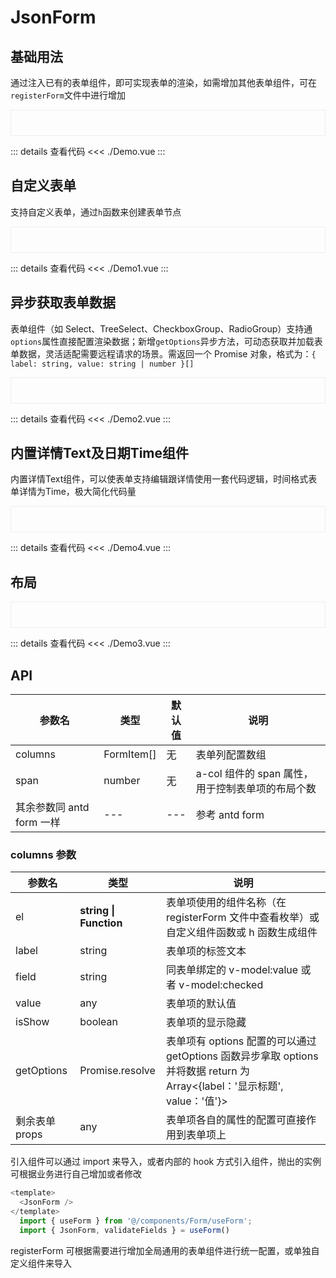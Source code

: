 # JsonForm

<script setup>
import Demo from './Demo.vue'
import Demo1 from './Demo1.vue'
import Demo2 from './Demo2.vue'
import Demo3 from './Demo3.vue'
import Demo4 from './Demo4.vue'
</script>

## 基础用法

通过注入已有的表单组件，即可实现表单的渲染，如需增加其他表单组件，可在`registerForm`文件中进行增加

<div style="border: 1px solid #eee; padding: 20px"><Demo></Demo></div>

::: details 查看代码
<<< ./Demo.vue
:::

## 自定义表单

支持自定义表单，通过`h`函数来创建表单节点

<div style="border: 1px solid #eee; padding: 20px"><Demo1></Demo1></div>

::: details 查看代码
<<< ./Demo1.vue
:::

## 异步获取表单数据

表单组件（如 Select、TreeSelect、CheckboxGroup、RadioGroup）支持通`options`属性直接配置渲染数据；新增`getOptions`异步方法，可动态获取并加载表单数据，灵活适配需要远程请求的场景。需返回一个 Promise 对象，格式为：`{ label: string, value: string | number }[]`

<div style="border: 1px solid #eee; padding: 20px"><Demo2></Demo2></div>

::: details 查看代码
<<< ./Demo2.vue
:::

## 内置详情Text及日期Time组件

内置详情Text组件，可以使表单支持编辑跟详情使用一套代码逻辑，时间格式表单详情为Time，极大简化代码量

<div style="border: 1px solid #eee; padding: 20px"><Demo4></Demo4></div>

::: details 查看代码
<<< ./Demo4.vue
:::

## 布局


<div style="border: 1px solid #eee; padding: 20px"><Demo3></Demo3></div>

::: details 查看代码
<<< ./Demo3.vue
:::

## API

| 参数名                    | 类型       | 默认值 | 说明                                             |
| ------------------------- | ---------- | ------ | ------------------------------------------------ |
| columns               | FormItem[] | 无     | 表单列配置数组                                   |
| span                      | number     | 无     | a-col 组件的 span 属性，用于控制表单项的布局个数 |
| 其余参数同 antd form 一样 | ---        | ---    | 参考 antd form                                   |


### columns 参数

| 参数名         | 类型                | 说明                                                                                                                   |
| -------------- | ------------------- | ---------------------------------------------------------------------------------------------------------------------- |
| el             | **string \| Function**  | 表单项使用的组件名称（在 registerForm 文件中查看枚举）或自定义组件函数或 h 函数生成组件                                |
| label          | string              | 表单项的标签文本                                                                                                       |
| field          | string              | 同表单绑定的 v-model:value 或者 v-model:checked                                                                        |
| value          | any                 | 表单项的默认值                                                                                                         |
| isShow         | boolean             | 表单项的显示隐藏                                                                                                       |
| getOptions     | Promise.resolve     | 表单项有 options 配置的可以通过 getOptions 函数异步拿取 options 并将数据 return 为 Array<{label：'显示标题', value：'值'}> |
| 剩余表单 props | any                 | 表单项各自的属性的配置可直接作用到表单项上                                                                       |

引入组件可以通过 import 来导入，或者内部的 hook 方式引入组件，抛出的实例可根据业务进行自己增加或者修改

```js
<template>
  <JsonForm />
</template>
  import { useForm } from '@/components/Form/useForm';
  import { JsonForm, validateFields } = useForm()
```

registerForm 可根据需要进行增加全局通用的表单组件进行统一配置，或单独自定义组件来导入
